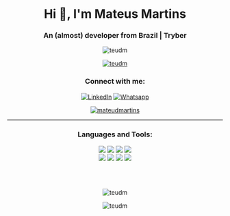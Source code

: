 <h1 align="center">Hi 👋, I'm Mateus Martins</h1>
<h3 align="center">An (almost) developer from Brazil | Tryber</h3>

<p align="center"> <img src="https://komarev.com/ghpvc/?username=teudm&label=Profile%20views&color=blueviolet&style=for-the-badge&label=VISITOR+NUMBER:" alt="teudm" /></p>

<p align="center"> <a href="https://github.com/ryo-ma/github-profile-trophy"><img src="https://github-profile-trophy.vercel.app/?username=teudm&row=2&column=2&theme=dracula&no-frame=true&rank=SSS,SS,S,AAA,AA,A,B,C" alt="teudm" /></a> </p>


<h3 align="center">Connect with me:</h3>
<p align="center">
<a href="https://linkedin.com/in/teudm" target="blank"><img align="center" src="https://icongr.am/devicon/linkedin-plain.svg?size=50&color=8a2be2" alt="LinkedIn" /></a>
<a href="https://wa.me/5521991401164" target="blank"><img align="center" src="https://icongr.am/fontawesome//whatsapp.svg?size=55&color=8a2be2" alt="Whatsapp" /></a>
</p>

<p align="center"> <a href="https://twitter.com/mateudmartins" target="blank"><img src="https://img.shields.io/twitter/follow/mateudmartins?logo=twitter&style=for-the-badge&color=blueviolet&label=FOLLOW+ME" alt="mateudmartins" /></a> </p>

---------

<h3 align="center">Languages and Tools:</h3>
<p align="center"> 
  <img src="https://icongr.am/simple/linux.svg?size=50&color=8a2be2" />
  <img src="https://icongr.am/devicon/ubuntu-plain-wordmark.svg?size=50&color=8a2be2" />
  <img src="https://icongr.am/devicon/css3-plain-wordmark.svg?size=50&color=8a2be2" />
  <img src="https://icongr.am/devicon/html5-plain-wordmark.svg?size=50&color=8a2be2" />
  <br>
  <img src="https://icongr.am/devicon/javascript-plain.svg?size=50&color=8a2be2" />
  <img src="https://icongr.am/material/react.svg?size=50&color=8a2be2" />
  <img src="https://icongr.am/simple/redux.svg?size=50&color=8a2be2" />
  <img src="https://icongr.am/simple/jest.svg?size=50&color=8a2be2" />
  
</p>

<br><br>

<p align="center"><img align="center" src="https://github-readme-stats.vercel.app/api?username=teudm&show_icons=true&theme=dracula&locale=en" alt="teudm" /></p>

<p align="center"><img align="center" src="https://github-readme-streak-stats.herokuapp.com/?user=teudm&theme=dracula" alt="teudm" /></p>

